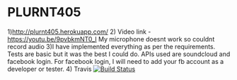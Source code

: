 # PLURNT405
1)http://plurnt405.herokuapp.com/ 
2) Video link - https://youtu.be/9pvbkmNT0_I 
 My microphone doesnt work so couldnt record audio
3)I have implemented everything as per the requirements. Tests are basic but it was the best I could do. APIs used are soundcloud and facebook login. For facebook login, I will need to add your fb account as a developer or tester.
4) Travis [![Build Status](https://travis-ci.org/kushaank/PLURNT405.svg?branch=master)](https://travis-ci.org/kushaank/PLURNT405)
